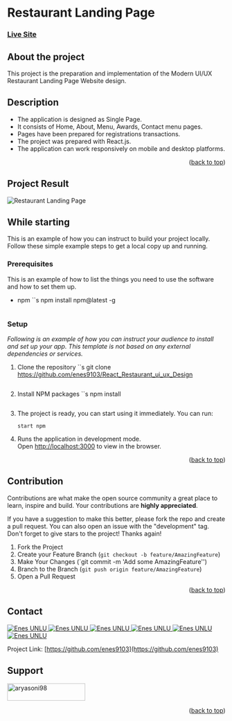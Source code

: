 # Restaurant Landing Page
### [Live Site](https://react-restaurant-ui-ux-design.vercel.app/)

## About the project
This project is the preparation and implementation of the Modern UI/UX Restaurant Landing Page Website design.

<!-- DESCRIPTION -->
## Description
- The application is designed as Single Page.
- It consists of Home, About, Menu, Awards, Contact menu pages.
- Pages have been prepared for registrations transactions.
- The project was prepared with React.js.
- The application can work responsively on mobile and desktop platforms.

<p align="right">(<a href="#top">back to top</a>)</p>

<!-- PROJECT RESULTS -->
## Project Result
![Restaurant Landing Page](https://i.ibb.co/5jxBKpw/image.png)

<!-- GETTING STARTED -->
## While starting

This is an example of how you can instruct to build your project locally.
Follow these simple example steps to get a local copy up and running.

### Prerequisites

This is an example of how to list the things you need to use the software and how to set them up.
* npm
  ``s
  npm install npm@latest -g
  ```

### Setup

_Following is an example of how you can instruct your audience to install and set up your app. This template is not based on any external dependencies or services._

1. Clone the repository
   ``s
git clone https://github.com/enes9103/React_Restaurant_ui_ux_Design
   ```
2. Install NPM packages
   ``s
   npm install
   ```
3. The project is ready, you can start using it immediately.
    You can run:

    `start npm`

4. Runs the application in development mode.\
    Open [http://localhost:3000](http://localhost:3000) to view in the browser.

<p align="right">(<a href="#top">back to top</a>)</p>

<!-- CONTRIBUTING -->
## Contribution

Contributions are what make the open source community a great place to learn, inspire and build. Your contributions are **highly appreciated**.

If you have a suggestion to make this better, please fork the repo and create a pull request. You can also open an issue with the "development" tag.
Don't forget to give stars to the project! Thanks again!

1. Fork the Project
2. Create your Feature Branch (`git checkout -b feature/AmazingFeature`)
3. Make Your Changes (`git commit -m 'Add some AmazingFeature'')
4. Branch to the Branch (`git push origin feature/AmazingFeature`)
5. Open a Pull Request

<p align="right">(<a href="#top">back to top</a>)</p>

<!-- CONTACT -->
## Contact

<a href="https://my-portfolio-page-resume.herokuapp.com/">
<img border="0" alt="Enes UNLU" src="https://img.icons8.com/external-itim2101-lineal-color-itim2101/40/000000/external-resume-business-recruitment-itim2101- lineal-color-itim2101.png"/>
</a>

<a href="https://www.linkedin.com/in/enesunlu/">
<img border="0" alt="Enes UNLU" src="https://img.icons8.com/doodle/40/000000/linkedin--v2.png"/>
</a>

<a href="https://twitter.com/Enes9103">
<img border="0" alt="Enes UNLU" src="https://img.icons8.com/nolan/40/twitter.png"/>
</a>

<a href="https://www.instagram.com/enesunlu0303/">
<img border="0" alt="Enes UNLU" src="https://img.icons8.com/doodle/38/000000/instagram--v1.png"/>
</a>

<a href="https://t.me/Enes9103">
<img border="0" alt="Enes UNLU" src="https://img.icons8.com/doodle/40/000000/telegram-app.png"/>
</a>

<a href="mailto:enes9103@gmail.com">
<img border="0" alt="Enes UNLU" src="https://img.icons8.com/doodle/38/000000/gmail-new.png"/>
</a>

Project Link: [https://github.com/enes9103](https://github.com/enes9103)
</p>

<!-- SUPPORT -->
## Support

<p><a href="https://www.buymeacoffee.com/enes9103"> <img src="https://cdn.buymeacoffee.com/buttons/v2/default-yellow.png" height="40 " width="180" alt="aryasoni98" /></a>

 <p align="right">(<a href="#top">back to top</a>)</p>